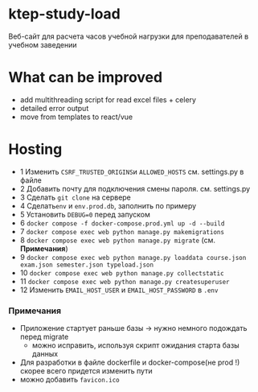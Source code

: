# ktep-study-load

Веб-сайт для расчета часов учебной нагрузки для преподавателей в учебном заведении

# What can be improved
- add multithreading script for read excel files + celery
- detailed error output
- move from templates to react/vue

# Hosting
- 1 Изменить `CSRF_TRUSTED_ORIGINS`и `ALLOWED_HOSTS` см. settings.py в файле
- 2 Добавить почту для подключения смены пароля. см. settings.py
- 3 Сделать `git clone` на сервере
- 4 Сделать`env` и `env.prod.db`, заполнить по примеру
- 5 Установить `DEBUG=0` перед запуском
- 6 `docker compose -f docker-compose.prod.yml up -d --build`
- 7 `docker compose exec web python manage.py makemigrations`
- 8 `docker compose exec web python manage.py migrate` (см. **Примечания**)
- 9 `docker compose exec web python manage.py loaddata course.json exam.json semester.json typeload.json`
- 10 `docker compose exec web python manage.py collectstatic`
- 11 `docker compose exec web python manage.py createsuperuser`
- 12 Изменить `EMAIL_HOST_USER` и `EMAIL_HOST_PASSWORD` в `.env`


### Примечания 
- Приложение стартует раньше базы -> нужно немного подождать перед migrate
  - можно исправить, используя скрипт ожидания старта базы данных
- Для разработки в файле dockerfile и docker-compose(не prod !) скорее всего придется изменить пути
- можно добавить `favicon.ico`
